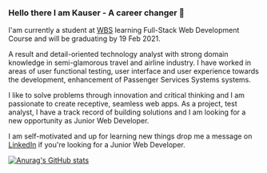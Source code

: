 ### Hello there I am Kauser -  A career changer  👋

I'am currently a student at [WBS](https://www.wbscodingschool.com/) learning Full-Stack Web Development Course and will be graduating by 19 Feb 2021.

A result and detail-oriented technology analyst with strong domain knowledge in semi-glamorous travel and airline industry. I have worked in areas of user functional testing, user interface and user experience towards the development, enhancement of Passenger Services Systems systems.  

I like to solve problems through innovation and critical thinking and I am passionate to create receptive, seamless web apps. As a project, test analyst, I have a track record of building solutions and I am looking for a new opportunity as Junior Web Developer.

I am self-motivated and up for learning new things drop me a message on [LinkedIn](https://www.linkedin.com/in/kauser-jaffari/) if you're looking for a Junior Web Developer.


[![Anurag's GitHub stats](https://github-readme-stats.vercel.app/api?username=jaffari12)](https://github.com/anuraghazra/github-readme-stats) 


